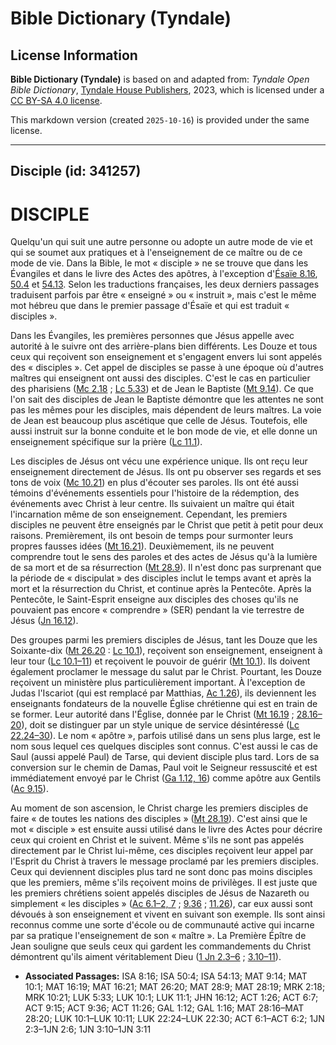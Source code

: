 # Bible Dictionary (Tyndale)

## License Information

**Bible Dictionary (Tyndale)** is based on and adapted from: _Tyndale Open Bible Dictionary_, [Tyndale House Publishers](https://tyndaleopenresources.com/), 2023, which is licensed under a [CC BY-SA 4.0 license](https://creativecommons.org/licenses/by-sa/4.0/legalcode.en).

This markdown version (created `2025-10-16`) is provided under the same license.



--------------------------------

## Disciple (id: 341257)

DISCIPLE
========

Quelqu'un qui suit une autre personne ou adopte un autre mode de vie et qui se soumet aux pratiques et à l'enseignement de ce maître ou de ce mode de vie. Dans la Bible, le mot « disciple » ne se trouve que dans les Évangiles et dans le livre des Actes des apôtres, à l'exception d'[Ésaïe 8\.16](https://ref.ly/Isa8:16), [50\.4](https://ref.ly/Isa50:4) et [54\.13](https://ref.ly/Isa54:13). Selon les traductions françaises, les deux derniers passages traduisent parfois par être « enseigné » ou « instruit », mais c'est le même mot hébreu que dans le premier passage d'Ésaïe et qui est traduit « disciples ».

Dans les Évangiles, les premières personnes que Jésus appelle avec autorité à le suivre ont des arrière\-plans bien différents. Les Douze et tous ceux qui reçoivent son enseignement et s'engagent envers lui sont appelés des « disciples ». Cet appel de disciples se passe à une époque où d'autres maîtres qui enseignent ont aussi des disciples. C'est le cas en particulier des pharisiens ([Mc 2\.18](https://ref.ly/Mark2:18) ; [Lc 5\.33](https://ref.ly/Luke5:33)) et de Jean le Baptiste ([Mt 9\.14](https://ref.ly/Matt9:14)). Ce que l'on sait des disciples de Jean le Baptiste démontre que les attentes ne sont pas les mêmes pour les disciples, mais dépendent de leurs maîtres. La voie de Jean est beaucoup plus ascétique que celle de Jésus. Toutefois, elle aussi instruit sur la bonne conduite et le bon mode de vie, et elle donne un enseignement spécifique sur la prière ([Lc 11\.1](https://ref.ly/Luke11:1)).

Les disciples de Jésus ont vécu une expérience unique. Ils ont reçu leur enseignement directement de Jésus. Ils ont pu observer ses regards et ses tons de voix ([Mc 10\.21](https://ref.ly/Mark10:21)) en plus d'écouter ses paroles. Ils ont été aussi témoins d'événements essentiels pour l'histoire de la rédemption, des événements avec Christ à leur centre. Ils suivaient un maître qui était l'incarnation même de son enseignement. Cependant, les premiers disciples ne peuvent être enseignés par le Christ que petit à petit pour deux raisons. Premièrement, ils ont besoin de temps pour surmonter leurs propres fausses idées ([Mt 16\.21](https://ref.ly/Matt16:21)). Deuxièmement, ils ne peuvent comprendre tout le sens des paroles et des actes de Jésus qu'à la lumière de sa mort et de sa résurrection ([Mt 28\.9](https://ref.ly/Matt28:9)). Il n'est donc pas surprenant que la période de « discipulat » des disciples inclut le temps avant et après la mort et la résurrection du Christ, et continue après la Pentecôte. Après la Pentecôte, le Saint\-Esprit enseigne aux disciples des choses qu'ils ne pouvaient pas encore « comprendre » (SER) pendant la vie terrestre de Jésus ([Jn 16\.12](https://ref.ly/John16:12)).

Des groupes parmi les premiers disciples de Jésus, tant les Douze que les Soixante\-dix ([Mt 26\.20](https://ref.ly/Matt26:20) : [Lc 10\.1](https://ref.ly/Luke10:1)), reçoivent son enseignement, enseignent à leur tour ([Lc 10\.1–11](https://ref.ly/Luke10:1-Luke10:11)) et reçoivent le pouvoir de guérir ([Mt 10\.1](https://ref.ly/Matt10:1)). Ils doivent également proclamer le message du salut par le Christ. Pourtant, les Douze reçoivent un ministère plus particulièrement important. À l'exception de Judas l'Iscariot (qui est remplacé par Matthias, [Ac 1\.26](https://ref.ly/Acts1:26)), ils deviennent les enseignants fondateurs de la nouvelle Église chrétienne qui est en train de se former. Leur autorité dans l'Église, donnée par le Christ ([Mt 16\.19](https://ref.ly/Matt16:19) ; [28\.16–20](https://ref.ly/Matt28:16-Matt28:20)), doit se distinguer par un style unique de service désintéressé ([Lc 22\.24–30](https://ref.ly/Luke22:24-Luke22:30)). Le nom « apôtre », parfois utilisé dans un sens plus large, est le nom sous lequel ces quelques disciples sont connus. C'est aussi le cas de Saul (aussi appelé Paul) de Tarse, qui devient disciple plus tard. Lors de sa conversion sur le chemin de Damas, Paul voit le Seigneur ressuscité et est immédiatement envoyé par le Christ ([Ga 1\.12, 16](https://ref.ly/Gal1:12,Gal1:16)) comme apôtre aux Gentils ([Ac 9\.15](https://ref.ly/Acts9:15)).

Au moment de son ascension, le Christ charge les premiers disciples de faire « de toutes les nations des disciples » ([Mt 28\.19](https://ref.ly/Matt28:19)). C'est ainsi que le mot « disciple » est ensuite aussi utilisé dans le livre des Actes pour décrire ceux qui croient en Christ et le suivent. Même s'ils ne sont pas appelés directement par le Christ lui\-même, ces disciples reçoivent leur appel par l'Esprit du Christ à travers le message proclamé par les premiers disciples. Ceux qui deviennent disciples plus tard ne sont donc pas moins disciples que les premiers, même s'ils reçoivent moins de privilèges. Il est juste que les premiers chrétiens soient appelés disciples de Jésus de Nazareth ou simplement « les disciples » ([Ac 6\.1–2, 7](https://ref.ly/Acts6:1-Acts6:2,Acts6:7) ; [9\.36](https://ref.ly/Acts9:36) ; [11\.26](https://ref.ly/Acts11:26)), car eux aussi sont dévoués à son enseignement et vivent en suivant son exemple. Ils sont ainsi reconnus comme une sorte d'école ou de communauté active qui incarne par sa pratique l'enseignement de son « maître ». La Première Épître de Jean souligne que seuls ceux qui gardent les commandements du Christ démontrent qu'ils aiment véritablement Dieu ([1 Jn 2\.3–6](https://ref.ly/1John2:3-1John2:6) ; [3\.10–11](https://ref.ly/1John3:10-1John3:11)).

* **Associated Passages:** ISA 8:16; ISA 50:4; ISA 54:13; MAT 9:14; MAT 10:1; MAT 16:19; MAT 16:21; MAT 26:20; MAT 28:9; MAT 28:19; MRK 2:18; MRK 10:21; LUK 5:33; LUK 10:1; LUK 11:1; JHN 16:12; ACT 1:26; ACT 6:7; ACT 9:15; ACT 9:36; ACT 11:26; GAL 1:12; GAL 1:16; MAT 28:16–MAT 28:20; LUK 10:1–LUK 10:11; LUK 22:24–LUK 22:30; ACT 6:1–ACT 6:2; 1JN 2:3–1JN 2:6; 1JN 3:10–1JN 3:11


